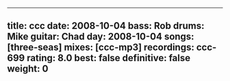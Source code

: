 
---
title: ccc
date: 2008-10-04
bass:	Rob
drums:	Mike
guitar:	Chad
day: 2008-10-04
songs: [three-seas]
mixes: [ccc-mp3]
recordings: ccc-699
rating: 8.0
best: false
definitive: false
weight: 0
---
